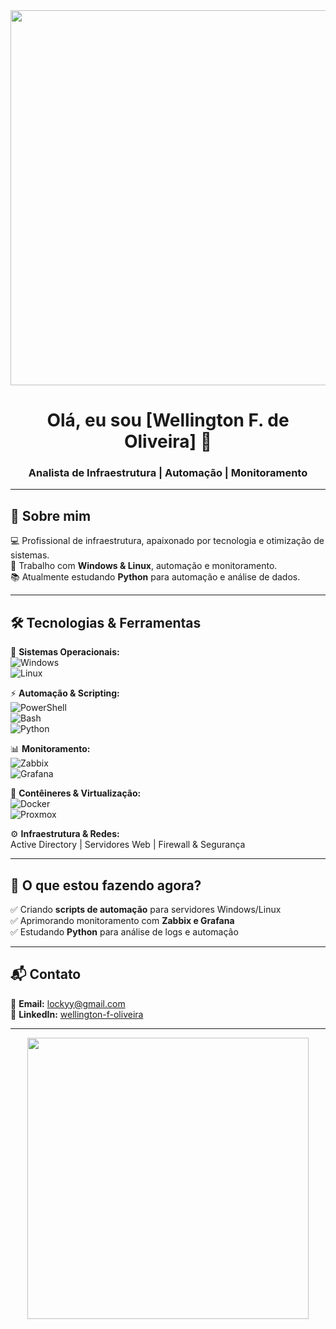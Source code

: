 <div align="center">
  <img src="https://user-images.githubusercontent.com/74038190/225813708-98b745f2-7d22-48cf-9150-083f1b00d6c9.gif" width="600px">
  <h1>Olá, eu sou [Wellington F. de Oliveira] 👋</h1>
  <h3>Analista de Infraestrutura | Automação | Monitoramento</h3>
</div>

---

## 🎯 Sobre mim  
💻 Profissional de infraestrutura, apaixonado por tecnologia e otimização de sistemas.  
🔧 Trabalho com **Windows & Linux**, automação e monitoramento.  
📚 Atualmente estudando **Python** para automação e análise de dados.  

---

## 🛠️ Tecnologias & Ferramentas  

📂 **Sistemas Operacionais:**  
![Windows](https://img.shields.io/badge/-Windows-0078D6?logo=windows&logoColor=white&style=flat)  
![Linux](https://img.shields.io/badge/-Linux-FCC624?logo=linux&logoColor=black&style=flat)  

⚡ **Automação & Scripting:**  
![PowerShell](https://img.shields.io/badge/-PowerShell-5391FE?logo=powershell&logoColor=white&style=flat)  
![Bash](https://img.shields.io/badge/-Bash-4EAA25?logo=gnu-bash&logoColor=white&style=flat)  
![Python](https://img.shields.io/badge/-Python-3776AB?logo=python&logoColor=white&style=flat)  

📊 **Monitoramento:**  
![Zabbix](https://img.shields.io/badge/-Zabbix-BE2E1A?logo=zabbix&logoColor=white&style=flat)  
![Grafana](https://img.shields.io/badge/-Grafana-F46800?logo=grafana&logoColor=white&style=flat)  

🐳 **Contêineres & Virtualização:**  
![Docker](https://img.shields.io/badge/-Docker-2496ED?logo=docker&logoColor=white&style=flat)  
![Proxmox](https://img.shields.io/badge/Proxmox-E57000?&style=plastic&logo=Proxmox&logoColor=white)  

⚙️ **Infraestrutura & Redes:**  
Active Directory | Servidores Web | Firewall & Segurança  

---

## 🚀 O que estou fazendo agora?  

✅ Criando **scripts de automação** para servidores Windows/Linux  
✅ Aprimorando monitoramento com **Zabbix e Grafana**  
✅ Estudando **Python** para análise de logs e automação  

---

## 📬 Contato  

📧 **Email:** [lockyy@gmail.com](mailto:lockyy@gmail.com)  
💼 **LinkedIn:** [wellington-f-oliveira](https://www.linkedin.com/in/wellington-f-oliveira/)  

---

<div align="center">
  <img src="https://github-readme-stats.vercel.app/api?username=wellingt0n-0liveira&show_icons=true&theme=dracula" width="450px">
</div>

